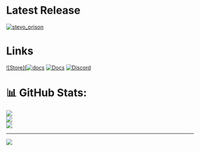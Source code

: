 # Latest Release

[![stevo_prison](https://github.com/user-attachments/assets/d5df0402-227d-49a7-b850-367ce5ff45aa)](https://youtu.be/rPl-2BZCk6g)







# Links

<a href='https://store.stevoscripts.com'>![Store](![docs](https://github.com/user-attachments/assets/5702ddfd-b029-44ff-b5de-dc9f12c113de)</a>
<a href='https://docs.stevoscripts.com'>![Docs](https://github.com/user-attachments/assets/563d09cd-f4c9-426c-be95-f5a6c297d266)</a>
<a href='https://discord.gg/stevoscripts'>![Discord](https://github.com/user-attachments/assets/2ac35fc6-6ea3-4d59-bcf4-d9983ca63cdc)</a>



# 📊 GitHub Stats:

![](https://github-readme-stats.vercel.app/api?username=stevoscriptsteam&theme=shadow_blue&hide_border=false&include_all_commits=true&count_private=false)<br/>
![](https://github-readme-streak-stats.herokuapp.com/?user=stevoscriptsteam&theme=shadow_blue&hide_border=false)<br/>
![](https://github-readme-stats.vercel.app/api/top-langs/?username=stevoscriptsteam&theme=shadow_blue&hide_border=false&include_all_commits=true&count_private=true&layout=compact)

---
[![](https://visitcount.itsvg.in/api?id=stevoscriptsteam&icon=0&color=0)](https://visitcount.itsvg.in)



